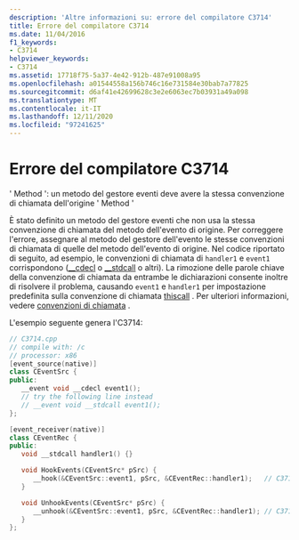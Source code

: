 ```yaml
---
description: 'Altre informazioni su: errore del compilatore C3714'
title: Errore del compilatore C3714
ms.date: 11/04/2016
f1_keywords:
- C3714
helpviewer_keywords:
- C3714
ms.assetid: 17718f75-5a37-4e42-912b-487e91008a95
ms.openlocfilehash: a01544558a156b746c16e731584e30bab7a77825
ms.sourcegitcommit: d6af41e42699628c3e2e6063ec7b03931a49a098
ms.translationtype: MT
ms.contentlocale: it-IT
ms.lasthandoff: 12/11/2020
ms.locfileid: "97241625"
---
```

# <a name="compiler-error-c3714"></a>Errore del compilatore C3714

' Method ': un metodo del gestore eventi deve avere la stessa convenzione di chiamata dell'origine ' Method '

È stato definito un metodo del gestore eventi che non usa la stessa convenzione di chiamata del metodo dell'evento di origine. Per correggere l'errore, assegnare al metodo del gestore dell'evento le stesse convenzioni di chiamata di quelle del metodo dell'evento di origine. Nel codice riportato di seguito, ad esempio, le convenzioni di chiamata di `handler1` e `event1` corrispondono ([__cdecl](../../cpp/cdecl.md) o [__stdcall](../../cpp/stdcall.md) o altri). La rimozione delle parole chiave della convenzione di chiamata da entrambe le dichiarazioni consente inoltre di risolvere il problema, causando `event1` e `handler1` per impostazione predefinita sulla convenzione di chiamata [thiscall](../../cpp/thiscall.md) . Per ulteriori informazioni, vedere [convenzioni di chiamata](../../cpp/calling-conventions.md) .

L'esempio seguente genera l'C3714:

```cpp
// C3714.cpp
// compile with: /c
// processor: x86
[event_source(native)]
class CEventSrc {
public:
   __event void __cdecl event1();
   // try the following line instead
   // __event void __stdcall event1();
};

[event_receiver(native)]
class CEventRec {
public:
   void __stdcall handler1() {}

   void HookEvents(CEventSrc* pSrc) {
      __hook(&CEventSrc::event1, pSrc, &CEventRec::handler1);   // C3714
   }

   void UnhookEvents(CEventSrc* pSrc) {
      __unhook(&CEventSrc::event1, pSrc, &CEventRec::handler1); // C3714
   }
};
```
